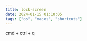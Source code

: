```yaml
---
title: lock-screen
date: 2024-01-15 01:10:05
tags: ["os", "macos", "shortcuts"]
---
```

cmd + ctrl + q

